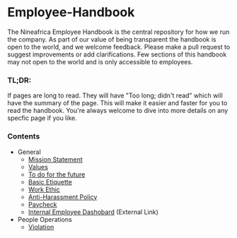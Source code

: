 # Employee-Handbook

The Nineafrica Employee Handbook is the central repository for how we run the company. As part of our value of being transparent the handbook is open to the world, and we welcome feedback. Please make a pull request to suggest improvements or add clarifications. Few sections of this handbook may not open to the world and is only accessible to employees.

### TL;DR:

If pages are long to read. They will have "Too long; didn't read" which will have the summary of the page.
This will make it easier and faster for you to read the handbook.
You're always welcome to dive into more details on any specfic page if you like.

### Contents

- General
  - [Mission Statement](/general/vision-mission/README.md)
  - [Values](/general/values/README.md)
  - [To do for the future](/general/to-do/README.md)
  - [Basic Etiquette](/general/basic-etiquette/README.md)
  - [Work Ethic](/general/work-ethic/README.md)
  - [Anti-Harassment Policy](/general/anti-harassment/README.md)
  - [Paycheck](/general/paycheck/README.md)
  - [Internal Employee Dashobard](https://nineafrica.com/login) (External Link)
- People Operations
  - [Violation](/people-operations/violation/README.md)
